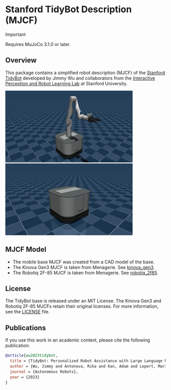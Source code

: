 # Stanford TidyBot Description (MJCF)

> [!IMPORTANT]
> Requires MuJoCo 3.1.0 or later.

## Overview

This package contains a simplified robot description (MJCF) of the [Stanford TidyBot](https://tidybot.cs.princeton.edu) developed by Jimmy Wu and collaborators from the [Interactive Perception and Robot Learning Lab](https://iprl.stanford.edu) at Stanford University.

<p float="left">
  <img src="tidybot.png" width="400">
  <img src="tidybot_base.png" width="400">
</p>

## MJCF Model

* The mobile base MJCF was created from a CAD model of the base.
* The Kinova Gen3 MJCF is taken from Menagerie. See [kinova_gen3](../kinova_gen3/).
* The Robotiq 2F-85 MJCF is taken from Menagerie. See [robotiq_2f85](../robotiq_2f85/).

## License

The TidyBot base is released under an MIT License. The Kinova Gen3 and Robotiq 2F-85 MJCFs retain
their original licenses. For more information, see the [LICENSE](LICENSE) file.

## Publications

If you use this work in an academic context, please cite the following publication:

```bibtex
@article{wu2023tidybot,
  title = {TidyBot: Personalized Robot Assistance with Large Language Models},
  author = {Wu, Jimmy and Antonova, Rika and Kan, Adam and Lepert, Marion and Zeng, Andy and Song, Shuran and Bohg, Jeannette and Rusinkiewicz, Szymon and Funkhouser, Thomas},
  journal = {Autonomous Robots},
  year = {2023}
}
```
